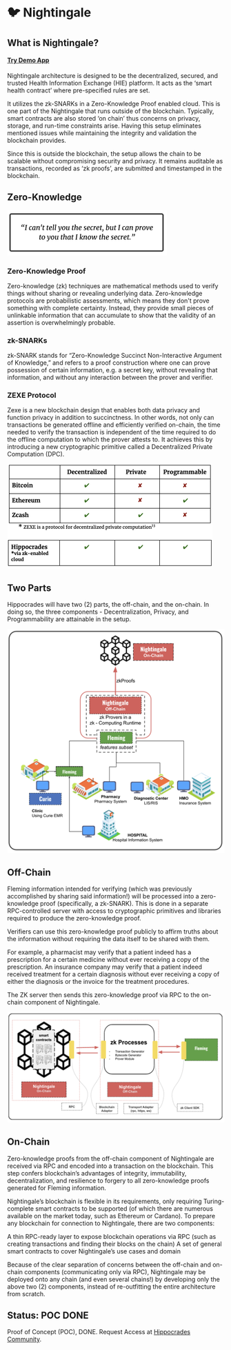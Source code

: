 # 🐦 Nightingale

## What is Nightingale? <a href="#what-is-nightingale" id="what-is-nightingale"></a>

#### [Try Demo App](https://emr.hippocrades.com) <a href="#try-demo-app" id="try-demo-app"></a>

Nightingale architecture is designed to be the decentralized, secured, and trusted Health Information Exchange (HIE) platform. It acts as the ‘smart health contract’ where pre-specified rules are set.

It utilizes the zk-SNARKs in a Zero-Knowledge Proof enabled cloud. This is one part of the Nightingale that runs outside of the blockchain. Typically, smart contracts are also stored ‘on chain’ thus concerns on privacy, storage, and run-time constraints arise. Having this setup eliminates mentioned issues while maintaining the integrity and validation the blockchain provides.

Since this is outside the blockchain, the setup allows the chain to be scalable without compromising security and privacy. It remains auditable as transactions, recorded as ‘zk proofs’, are submitted and timestamped in the blockchain.

## Zero-Knowledge <a href="#zero-knowledge" id="zero-knowledge"></a>

![](<../.gitbook/assets/image (8).png>)

### **Zero-Knowledge Proof**

Zero-knowledge (zk) techniques are mathematical methods used to verify things without sharing or revealing underlying data. Zero-knowledge protocols are probabilistic assessments, which means they don't prove something with complete certainty. Instead, they provide small pieces of unlinkable information that can accumulate to show that the validity of an assertion is overwhelmingly probable.

### **zk-SNARKs**

zk-SNARK stands for “Zero-Knowledge Succinct Non-Interactive Argument of Knowledge,” and refers to a proof construction where one can prove possession of certain information, e.g. a secret key, without revealing that information, and without any interaction between the prover and verifier.

### **ZEXE Protocol**

Zexe is a new blockchain design that enables both data privacy and function privacy in addition to succinctness. In other words, not only can transactions be generated offline and efficiently verified on-chain, the time needed to verify the transaction is independent of the time required to do the offline computation to which the prover attests to. It achieves this by introducing a new cryptographic primitive called a Decentralized Private Computation (DPC).

![](<../.gitbook/assets/image (2).png>)

## Two Parts <a href="#two-parts" id="two-parts"></a>

Hippocrades will have two (2) parts, the off-chain, and the on-chain. In doing so, the three components - Decentralization, Privacy, and Programmability are attainable in the setup.

![](<../.gitbook/assets/image (7) (1).png>)

## Off-Chain <a href="#off-chain" id="off-chain"></a>

Fleming information intended for verifying (which was previously accomplished by sharing said information!) will be processed into a zero-knowledge proof (specifically, a zk-SNARK). This is done in a separate RPC-controlled server with access to cryptographic primitives and libraries required to produce the zero-knowledge proof.

Verifiers can use this zero-knowledge proof publicly to affirm truths about the information without requiring the data itself to be shared with them.

For example, a pharmacist may verify that a patient indeed has a prescription for a certain medicine without ever receiving a copy of the prescription. An insurance company may verify that a patient indeed received treatment for a certain diagnosis without ever receiving a copy of either the diagnosis or the invoice for the treatment procedures.

The ZK server then sends this zero-knowledge proof via RPC to the on-chain component of Nightingale.

![](<../.gitbook/assets/image (1).png>)

## On-Chain <a href="#on-chain" id="on-chain"></a>

Zero-knowledge proofs from the off-chain component of Nightingale are received via RPC and encoded into a transaction on the blockchain. This step confers blockchain’s advantages of integrity, immutability, decentralization, and resilience to forgery to all zero-knowledge proofs generated for Fleming information.

Nightingale’s blockchain is flexible in its requirements, only requiring Turing- complete smart contracts to be supported (of which there are numerous available on the market today, such as Ethereum or Cardano). To prepare any blockchain for connection to Nightingale, there are two components:

A thin RPC-ready layer to expose blockchain operations via RPC (such as creating transactions and finding their blocks on the chain) A set of general smart contracts to cover Nightingale’s use cases and domain

Because of the clear separation of concerns between the off-chain and on-chain components (communicating only via RPC), Nightingale may be deployed onto any chain (and even several chains!) by developing only the above two (2) components, instead of re-outfitting the entire architecture from scratch.

## Status: POC DONE <a href="#status-poc-done" id="status-poc-done"></a>

Proof of Concept (POC), DONE. Request Access at [Hippocrades Community](https://github.com/hapihumans/hippocrades-community/blob/main/README.md).
